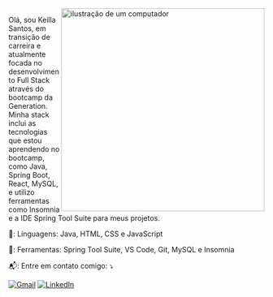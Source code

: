 <img src="https://raw.githubusercontent.com/MicaelliMedeiros/micaellimedeiros/master/image/computer-illustration.png" alt="ilustração de um computador" min-width="400px" max-width="400px" width="400px" align="right">

<p align="left">
  Olá, sou Keilla Santos, em transição de carreira e atualmente focada no desenvolvimento Full Stack através do bootcamp da Generation. Minha stack inclui as tecnologias que estou aprendendo no bootcamp, como Java, Spring Boot, React, MySQL, e utilizo ferramentas como Insomnia e a IDE Spring Tool Suite para meus projetos.
</p>

<p align="left">
  🤖: Linguagens: Java, HTML, CSS e JavaScript
</p>

<p align="left">
  👾: Ferramentas: Spring Tool Suite, VS Code, Git, MySQL e Insomnia 
</p>

<p align="left">
  📬: Entre em contato comigo: ⤵️
</p>

<p align="left">
  <a href="mailto:keyllafsantos1@gmail.com" title="Gmail">
  <img src="https://img.shields.io/badge/-Gmail-FF0000?style=flat-square&labelColor=FF0000&logo=gmail&logoColor=white&link=LINK-DO-SEU-GMAIL" alt="Gmail"/></a>
  <a href="https://www.linkedin.com/in/keilla-santos-929b41a4/" title="LinkedIn">
  <img src="https://img.shields.io/badge/-Linkedin-0e76a8?style=flat-square&logo=Linkedin&logoColor=white&link=LINK-DO-SEU-LINKEDIN" alt="LinkedIn"/></a>
</p>

